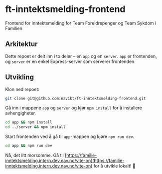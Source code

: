 # ft-inntektsmelding-frontend

Frontend for inntektsmelding for Team Foreldrepenger og Team Sykdom i Familien

## Arkitektur

Dette repoet er delt inn i to deler – en `app` og en `server`. `app` er frontenden, og `server` er en enkel Express-server som serverer frontenden.

## Utvikling

Klon ned repoet:

```bash
git clone git@github.com:navikt/ft-inntektsmelding-frontend.git
```

Gå inn i mappene `app` og `server` og kjør `npm install` for å installere avhengigheter.

```bash
cd app && npm install
cd ../server && npm install
```

Start frontenden ved å gå til `app`-mappen og kjøre `npm run dev`.

```bash
cd app && npm run dev
```

Nå, det litt morsomme. Gå til [https://familie-inntektsmelding.intern.dev.nav.no/vite-on](https://familie-inntektsmelding.intern.dev.nav.no/vite-on) for å utvikle lokalt! 🤯

